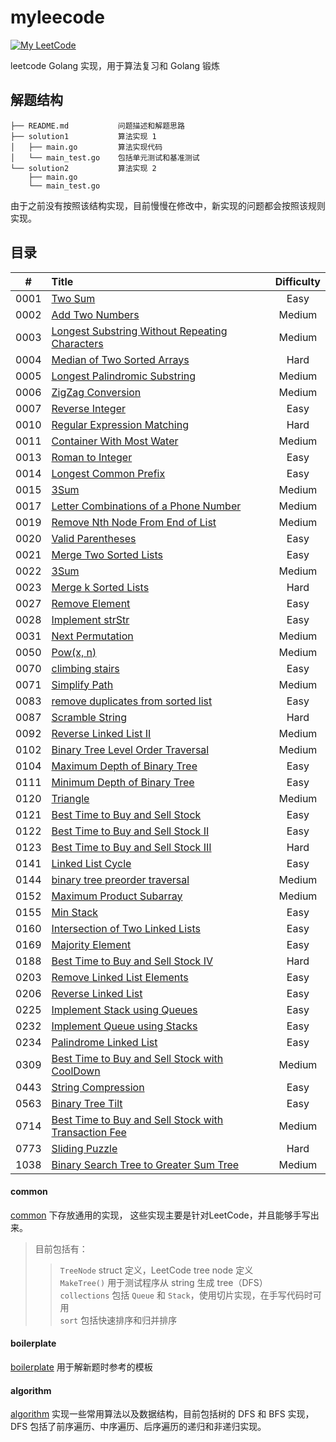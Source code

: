 myleecode
===
[![My LeetCode](https://img.shields.io/badge/LeetCode-KevinBai-brightgreen.svg)](https://leetcode-cn.com/kevinbaisg)

leetcode Golang 实现，用于算法复习和 Golang 锻炼 

## 解题结构
```
├── README.md           问题描述和解题思路  
├── solution1           算法实现 1  
│   ├── main.go         算法实现代码  
│   └── main_test.go    包括单元测试和基准测试  
└── solution2           算法实现 2  
    ├── main.go         
    └── main_test.go    
```

由于之前没有按照该结构实现，目前慢慢在修改中，新实现的问题都会按照该规则实现。

## 目录
| #    |  Title                                                             |  Difficulty   |
|:--------:|:---------------------------------------------------------------|:--------:|
| 0001 | [Two Sum](https://github.com/KevinBaiSg/myleecode/tree/master/0001_two_sum) | Easy |
| 0002 | [Add Two Numbers](https://github.com/KevinBaiSg/myleecode/tree/master/0002_add_two_numbers) | Medium |
| 0003 | [Longest Substring Without Repeating Characters](https://github.com/KevinBaiSg/myleecode/tree/master/0003_longest_substring_without_repeating_characters) | Medium |
| 0004 | [Median of Two Sorted Arrays](https://github.com/KevinBaiSg/myleecode/tree/master/0004_Median_of_Two_Sorted_Arrays) | Hard |
| 0005 | [Longest Palindromic Substring](https://github.com/KevinBaiSg/myleecode/tree/master/0005_longest_palindromic_substring) | Medium |
| 0006 | [ZigZag Conversion](https://github.com/KevinBaiSg/myleecode/tree/master/0006_ZigZag_Conversion) | Medium |
| 0007 | [Reverse Integer](https://github.com/KevinBaiSg/myleecode/tree/master/0007_Reverse_Integer) | Easy |
| 0010 | [Regular Expression Matching](https://github.com/KevinBaiSg/myleecode/tree/master/0010_Regular_Expression_Matching) | Hard |
| 0011 | [Container With Most Water](https://github.com/KevinBaiSg/myleecode/tree/master/0011_Container_With_Most_Water) | Medium |
| 0013 | [Roman to Integer](https://github.com/KevinBaiSg/myleecode/tree/master/0013_Roman_to_Integer) | Easy |
| 0014 | [Longest Common Prefix](https://github.com/KevinBaiSg/myleecode/tree/master/0014_Longest_Common_Prefix) | Easy |
| 0015 | [3Sum](https://github.com/KevinBaiSg/myleecode/tree/master/0015_3Sum) | Medium |
| 0017 | [Letter Combinations of a Phone Number](https://github.com/KevinBaiSg/myleecode/tree/master/0017_Letter_Combinations_of_a_Phone_Number) | Medium |
| 0019 | [Remove Nth Node From End of List](https://github.com/KevinBaiSg/myleecode/tree/master/0019_Remove_Nth_Node_From_End_of_List) | Medium |
| 0020 | [Valid Parentheses](https://github.com/KevinBaiSg/myleecode/tree/master/0020_Valid_Parentheses) | Easy |
| 0021 | [Merge Two Sorted Lists](https://github.com/KevinBaiSg/myleecode/tree/master/0021_Merge_Two_Sorted_Lists) | Easy |
| 0022 | [3Sum](https://github.com/KevinBaiSg/myleecode/tree/master/0022_Generate_Parentheses) | Medium |
| 0023 | [Merge k Sorted Lists](https://github.com/KevinBaiSg/myleecode/tree/master/0023_Merge_k_Sorted_Lists) | Hard |
| 0027 | [Remove Element](https://github.com/KevinBaiSg/myleecode/tree/master/0027_Remove_Element) | Easy |
| 0028 | [Implement strStr](https://github.com/KevinBaiSg/myleecode/tree/master/0028_Implement_strStr) | Easy |
| 0031 | [Next Permutation](https://github.com/KevinBaiSg/myleecode/tree/master/0031_Next_Permutation) | Medium |
| 0050 | [Pow(x, n)](https://github.com/KevinBaiSg/myleecode/tree/master/0050_Powx_n) | Medium |
| 0070 | [climbing stairs](https://github.com/KevinBaiSg/myleecode/tree/master/0070_climbing_stairs) | Easy |
| 0071 | [Simplify Path](https://github.com/KevinBaiSg/myleecode/tree/master/0071_Simplify_Path) | Medium |
| 0083 | [remove duplicates from sorted list](https://github.com/KevinBaiSg/myleecode/tree/master/0083_remove_duplicates_from_sorted_list) | Easy |
| 0087 | [Scramble String](https://github.com/KevinBaiSg/myleecode/tree/master/0087_Scramble_String) | Hard |
| 0092 | [Reverse Linked List II](https://github.com/KevinBaiSg/myleecode/tree/master/0092_Reverse_Linked_List_II) | Medium |
| 0102 | [Binary Tree Level Order Traversal](https://github.com/KevinBaiSg/myleecode/tree/master/0102_Binary_Tree_Level_Order_Traversal) | Medium |
| 0104 | [Maximum Depth of Binary Tree](https://github.com/KevinBaiSg/myleecode/tree/master/0104_Maximum_Depth_of_Binary_Tree) | Easy |
| 0111 | [Minimum Depth of Binary Tree](https://github.com/KevinBaiSg/myleecode/tree/master/0111_Minimum_Depth_of_Binary_Tree) | Easy |
| 0120 | [Triangle](https://github.com/KevinBaiSg/myleecode/tree/master/0120_Triangle) | Medium |
| 0121 | [Best Time to Buy and Sell Stock](https://github.com/KevinBaiSg/myleecode/tree/master/0121_Best_Time_to_Buy_and_Sell_Stock) | Easy |
| 0122 | [Best Time to Buy and Sell Stock II](https://github.com/KevinBaiSg/myleecode/tree/master/0122_Best_Time_to_Buy_and_Sell_Stock_II) | Easy |
| 0123 | [Best Time to Buy and Sell Stock III](https://github.com/KevinBaiSg/myleecode/tree/master/0123_Best_Time_to_Buy_and_Sell_Stock_III) | Hard |
| 0141 | [Linked List Cycle](https://github.com/KevinBaiSg/myleecode/tree/master/0141_Linked_List_Cycle) | Easy |
| 0144 | [binary tree preorder traversal](https://github.com/KevinBaiSg/myleecode/tree/master/0144_binary_tree_preorder_traversal) | Medium |
| 0152 | [Maximum Product Subarray](https://github.com/KevinBaiSg/myleecode/tree/master/0152_Maximum_Product_Subarray) | Medium |
| 0155 | [Min Stack](https://github.com/KevinBaiSg/myleecode/tree/master/0155_Min_Stack) | Easy |
| 0160 | [Intersection of Two Linked Lists](https://github.com/KevinBaiSg/myleecode/tree/master/0160_Intersection_of_Two_Linked_Lists) | Easy |
| 0169 | [Majority Element](https://github.com/KevinBaiSg/myleecode/tree/master/0169_Majority_Element) | Easy |
| 0188 | [Best Time to Buy and Sell Stock IV](https://github.com/KevinBaiSg/myleecode/tree/master/0188_Best_Time_to_Buy_and_Sell_Stock_IV) | Hard |
| 0203 | [Remove Linked List Elements](https://github.com/KevinBaiSg/myleecode/tree/master/0203_Remove_Linked_List_Elements) | Easy |
| 0206 | [Reverse Linked List](https://github.com/KevinBaiSg/myleecode/tree/master/0206_Reverse_Linked_List) | Easy |
| 0225 | [Implement Stack using Queues](https://github.com/KevinBaiSg/myleecode/tree/master/0225_Implement_Stack_using_Queues) | Easy |
| 0232 | [Implement Queue using Stacks](https://github.com/KevinBaiSg/myleecode/tree/master/0232_Implement_Queue_using_Stacks) | Easy |
| 0234 | [Palindrome Linked List](https://github.com/KevinBaiSg/myleecode/tree/master/0234_Palindrome_Linked_List) | Easy |
| 0309 | [Best Time to Buy and Sell Stock with CoolDown](https://github.com/KevinBaiSg/myleecode/tree/master/0309_Best_Time_to_Buy_and_Sell_Stock_with_Cooldown) | Medium |
| 0443 | [String Compression](https://github.com/KevinBaiSg/myleecode/tree/master/0443_String_Compression) | Easy |
| 0563 | [Binary Tree Tilt](https://github.com/KevinBaiSg/myleecode/tree/master/0563_Binary_Tree_Tilt) | Easy |
| 0714 | [Best Time to Buy and Sell Stock with Transaction Fee](https://github.com/KevinBaiSg/myleecode/tree/master/0714_Best_Time_to_Buy_and_Sell_Stock_with_Transaction_Fee) | Medium |
| 0773 | [Sliding Puzzle](https://github.com/KevinBaiSg/myleecode/tree/master/0773_Sliding_Puzzle) | Hard |
| 1038 | [Binary Search Tree to Greater Sum Tree](https://github.com/KevinBaiSg/myleecode/tree/master/1038_Binary_Search_Tree_to_Greater_Sum_Tree) | Medium |


#### common 
[common](https://github.com/KevinBaiSg/myleecode/tree/master/common) 下存放通用的实现，
这些实现主要是针对LeetCode，并且能够手写出来。 
> 目前包括有：        
>> `TreeNode` struct 定义，LeetCode tree node 定义  
>> `MakeTree()` 用于测试程序从 string 生成 tree（DFS）    
>> `collections` 包括 `Queue` 和 `Stack`，使用切片实现，在手写代码时可用   
>> `sort` 包括快速排序和归并排序   

#### boilerplate    
[boilerplate](https://github.com/KevinBaiSg/myleecode/tree/master/boilerplate) 用于解新题时参考的模板 

#### algorithm  
[algorithm](https://github.com/KevinBaiSg/myleecode/tree/master/algorithm) 实现一些常用算法以及数据结构，目前包括树的 DFS 和 BFS 实现，DFS 包括了前序遍历、中序遍历、后序遍历的递归和非递归实现。  
